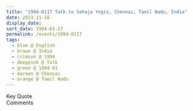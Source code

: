 ```yaml
---
title: "1994-0117 Talk to Sahaja Yogis, Chennai, Tamil Nadu, India"
date: 2023-11-18
display_date: 
sort_date: 1994-01-17
permalink: /events/1994-0117
tags:
  - blue @ English
  - brown @ India
  - crimson @ 1994
  - deeppink @ Talk
  - green @ 1994-01
  - maroon @ Chennai
  - orange @ Tamil Nadu
---
```


<wave-list>
  <list-title color="green" width="75">Key Quote</list-title>
  <list-item color="BlanchedAlmond"  width="200"></list-item>
  <list-item color="Lavender"></list-item>
  <list-item color="BlanchedAlmond"></list-item>
</wave-list>

<br>

<wave-list>
  <list-title color="green" width="75">Comments</list-title>
  <list-item color="BlanchedAlmond"  width="200"></list-item>
  <list-item color="Lavender"></list-item>
  <list-item color="BlanchedAlmond"></list-item>
</wave-list>